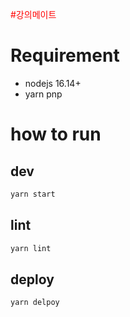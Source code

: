 <span style="color:red">#강의메이트</span>

# Requirement

* nodejs 16.14+
* yarn pnp

# how to run

## dev
```bash
yarn start
```

## lint
```bash
yarn lint
```

## deploy
```bash
yarn delpoy
```
